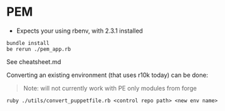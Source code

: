 # PEM

- Expects your using rbenv, with 2.3.1 installed

```
bundle install
be rerun ./pem_app.rb
```

See cheatsheet.md


Converting an existing environment (that uses r10k today) can be done:

> Note: will not currently work with PE only modules from forge
```
ruby ./utils/convert_puppetfile.rb <control repo path> <new env name>
```


